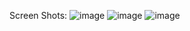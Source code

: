 Screen Shots:
![image](https://user-images.githubusercontent.com/47289765/193424936-d7b30138-d19d-42f9-88ca-f585c297e5ef.png)
![image](https://user-images.githubusercontent.com/47289765/193424937-be333072-5585-48dd-b05d-28cf4189a60f.png)
![image](https://user-images.githubusercontent.com/47289765/193424938-743a7e20-8370-4cfb-8cff-b432bf4c9651.png)

